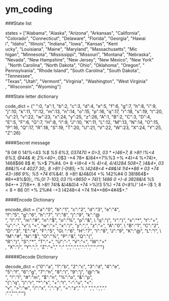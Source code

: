# ym_coding


###State list

states = ["Alabama",    "Alaska",       "Arizona",      "Arkansas",     "California",  \
 "Colorado",     "Connecticut",  "Delaware",     "Florida",      "Georgia",      "Hawai\
i",       "Idaho",        "Illinois",     "Indiana",      "Iowa", "Kansas",       "Kent\
ucky",     "Louisiana",    "Maine",        "Maryland",     "Massachusetts",        "Mic\
higan",     "Minnesota",    "Mississippi",  "Missouri",     "Montana",      "Nebraska",\
     "Nevada",       "New Hampshire",        "New Jersey",   "New Mexico",   "New York"\
,     "North Carolina",       "North Dakota", "Ohio", "Oklahoma",     "Oregon",       "\
Pennsylvania", "Rhode Island", "South Carolina",       "South Dakota", "Tennessee",    \
"Texas",        "Utah", "Vermont",      "Virginia",     "Washington",   "West Virginia"\
,        "Wisconsin",    "Wyoming"]

###State letter dictionary

code_dict = {" ":0,  "a":1,     "b":2,  "c":3,  "d":4,  "e":5,  "f":6,  "g":7,  "h":8,  "i":9,  "j":10, "k":11, "l":12, "m":13, "n":14, "o":15, "p":16, "q":17, "r":18, "s":19, "t":20, "u":21, "v":22, "w":23, "x":24, "y":25, "z":26, "A":1,  "B":2,  "C":3,  "D":4,  "E":5,  "F":6,  "G":7,  "H":8,  "I":9,  "J":10, "K":11, "L":12, "M":13, "N":14, "O":15, "P":16, "Q":17, "R":18, "S":19, "T":20, "U":21, "V":22, "W":23, "X":24, "Y":25, "Z":26}



####Secret message

"8 0# 0 14!%<43 *%$ %5 6%3, 0$3 74 70* 0 >%)@ 5%) #4 +% 3%. >8+7 0!! #; 740)+, #867+, #8$3, 0$3 *+)4$6+7, 8 >8!! !%<4 6%3, @44& #; 2%<4$0$+*, 0$3 -*4 78* &)84*+7%%3 +% *4)<4 %+74)*, 1468$$8$6 8$ #; %>$ 7%#4. 0* 8 *+)8<4 +% *4)<4, 4/4)28*4 508+7, )4&4$+, 0$3 8#&)%<4 4027 30;, 8 >8!! (-0!85; +% )4248<4 +4#&!4 1!4**8$6* 0$3 +74 4$3-)8$6 9%; %5 +74 6%*&4!. 8 >8!! &)4&0)4 +% 142%#4 0 38!864$+ #8**8%$0);, !%;0! 7-*10$3, 0$3 !%<8$6 50+74) 1; 148$6 0 +)-4 38*28&!4 %5 94*-* 27)8*+. 8 >8!! 74!& &)4&0)4 +74 >%)!3 5%) +74 *0<8%)'* )4+-)$ 1; 8$<8+8$6 0!! +% 2%#4 -$+% 27)8*+ 0$3 )4248<4 +74 1!4**8$6* %5 78* 0+%$4#4$+."


####Encode Dictionary

encode_dict = {"a":"0", "b":"1",        "c":"2",        "d":"3",        "e":"4",       \
 "f":"5",        "g":"6",        "h":"7",        "i":"8",        "j":"9",        "k":"@\
",        "l":"!",        "m":"#",        "n":"$",        "o":"%",        "p":"&",     \
   "q":"(",        "r":")",        "s":"*",        "t":"+",        "u":"-",        "v":\
"<",        "w":">",        "x":"/",        "y":";",        "z":"=",        "A":"0",   \
     "B":"1",        "C":"2",        "D":"3",        "E":"4",        "F":"5",        "G\
":"6",        "H":"7",        "I":"8",        "J":"9",        "K":"@",        "L":"!", \
       "M":"#",        "N":"$",        "O":"%",        "P":"&",        "Q":"(",        \
"R":")",        "S":"*",        "T":"+",        "U":"-",        "V":"<",        "W":">"\
,        "X":"/",        "Y":";",        "Z":"="," ":" ",",":",",".":".","'":"'"}

#####Decode Dictionary


decode_dict = {"0":"a", "1":"b",        "2":"c",        "3":"d",        "4":"e",       \
 "5":"f",        "6":"g",        "7":"h",        "8":"i",        "9":"j",        "@":"k\
",        "!":"l",        "#":"m",        "$":"n",        "%":"o",        "&":"p",     \
   "(":"q",        ")":"r",        "*":"s",        "+":"t",        "-":"u",        "<":\
"v",        ">":"w",        "/":"x",        ";":"y",        "=":"z"," ":" ",",":",","."\
:".","'":"'"}

